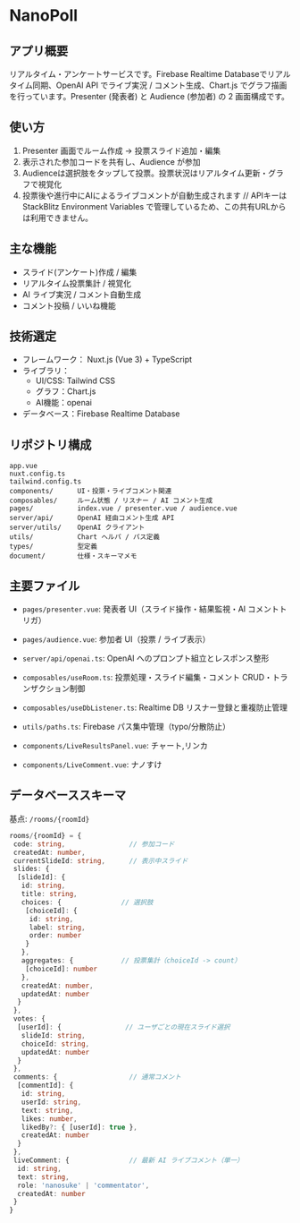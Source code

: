 # NanoPoll

## アプリ概要

リアルタイム・アンケートサービスです。Firebase Realtime Databaseでリアルタイム同期、OpenAI API でライブ実況 / コメント生成、Chart.js でグラフ描画を行っています。Presenter (発表者) と Audience (参加者) の 2 画面構成です。

## 使い方

1. Presenter 画面でルーム作成 → 投票スライド追加・編集
2. 表示された参加コードを共有し、Audience が参加
3. Audienceは選択肢をタップして投票。投票状況はリアルタイム更新・グラフで視覚化
4. 投票後や進行中にAIによるライブコメントが自動生成されます // APIキーはStackBlitz Environment Variables で管理しているため、この共有URLからは利用できません。

## 主な機能

- スライド(アンケート)作成 / 編集
- リアルタイム投票集計 / 視覚化
- AI ライブ実況 / コメント自動生成
- コメント投稿 / いいね機能

## 技術選定
- フレームワーク： Nuxt.js (Vue 3) + TypeScript
- ライブラリ：
  - UI/CSS: Tailwind CSS
  - グラフ：Chart.js
  - AI機能：openai
- データベース：Firebase Realtime Database

## リポジトリ構成

```text
app.vue
nuxt.config.ts
tailwind.config.ts
components/      UI・投票・ライブコメント関連
composables/     ルーム状態 / リスナー / AI コメント生成
pages/           index.vue / presenter.vue / audience.vue
server/api/      OpenAI 経由コメント生成 API
server/utils/    OpenAI クライアント
utils/           Chart ヘルパ / パス定義
types/           型定義
document/        仕様・スキーマメモ
```

## 主要ファイル

- `pages/presenter.vue`: 発表者 UI（スライド操作・結果監視・AI コメントトリガ）
- `pages/audience.vue`: 参加者 UI（投票 / ライブ表示）

- `server/api/openai.ts`: OpenAI へのプロンプト組立とレスポンス整形
- `composables/useRoom.ts`: 投票処理・スライド編集・コメント CRUD・トランザクション制御
- `composables/useDbListener.ts`: Realtime DB リスナー登録と重複防止管理
- `utils/paths.ts`: Firebase パス集中管理（typo/分散防止）

- `components/LiveResultsPanel.vue`: チャート,リンカ
- `components/LiveComment.vue`: ナノすけ

## データベーススキーマ

基点: `/rooms/{roomId}`

```ts
rooms/{roomId} = {
 code: string,                // 参加コード
 createdAt: number,
 currentSlideId: string,      // 表示中スライド
 slides: {
  [slideId]: {
   id: string,
   title: string,
   choices: {               // 選択肢
    [choiceId]: {
     id: string,
     label: string,
     order: number
    }
   },
   aggregates: {            // 投票集計（choiceId -> count）
    [choiceId]: number
   },
   createdAt: number,
   updatedAt: number
  }
 },
 votes: {
  [userId]: {                // ユーザごとの現在スライド選択
   slideId: string,
   choiceId: string,
   updatedAt: number
  }
 },
 comments: {                  // 通常コメント
  [commentId]: {
   id: string,
   userId: string,
   text: string,
   likes: number,
   likedBy?: { [userId]: true },
   createdAt: number
  }
 },
 liveComment: {               // 最新 AI ライブコメント（単一）
  id: string,
  text: string,
  role: 'nanosuke' | 'commentator',
  createdAt: number
 }
}
```
